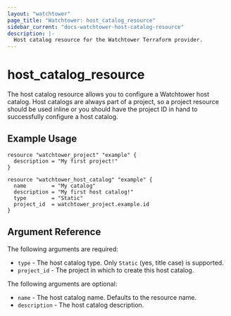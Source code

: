 ```yaml
---
layout: "watchtower"
page_title: "Watchtower: host_catalog_resource"
sidebar_current: "docs-watchtower-host-catalog-resource"
description: |-
  Host catalog resource for the Watchtower Terraform provider.
---
```


# host_catalog_resource 
The host catalog resource allows you to configure a Watchtower host catalog. Host catalogs
are always part of a project, so a project resource should be used inline or you should have
the project ID in hand to successfully configure a host catalog. 

## Example Usage

```hcl
resource "watchtower_project" "example" {
  description = "My first project!"
}

resource "watchtower_host_catalog" "example" {
  name        = "My catalog"
  description = "My first host catalog!"
  type        = "Static"
  project_id  = watchtower_project.example.id
}
```

## Argument Reference

The following arguments are required:
* `type` - The host catalog type. Only `Static` (yes, title case) is supported.
* `project_id` - The project in which to create this host catalog.

The following arguments are optional:
* `name` - The host catalog name. Defaults to the resource name.
* `description` - The host catalog description.

